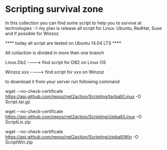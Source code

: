# Scripting survival zone

In this collection you can find some script to help you to survive at technologies :-)
my plan is release all script for Linux: Ubuntu, RedHat, Suse and if possible for Winzoz

 **** today all script are tested on Ubuntu 14.04 LTS ****
 
 All collaction is divided in more then one branch
 
 Linux.Db2 ----> find script for DB2 on Linux OS
 
 Winzoz.xxx ----> find script for xxx on Winzoz

to download it from your server run following command


wget --no-check-certificate  https://api.github.com/repos/net2action/Scripting/tarball/Linux -O Script.tar.gz

wget --no-check-certificate  https://api.github.com/repos/net2action/Scripting/zipball/Linux -O ScriptLix.zip

wget --no-check-certificate  https://api.github.com/repos/net2action/Scripting/zipball/Win -O ScriptWin.zip
